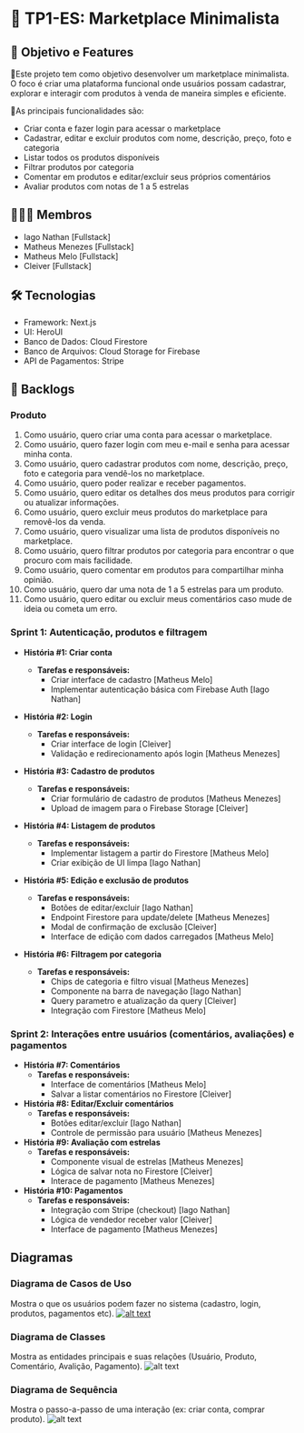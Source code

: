 # 📝 TP1-ES: Marketplace Minimalista
## 🎯 Objetivo e Features
📍Este projeto tem como objetivo desenvolver um marketplace minimalista. O foco é criar uma plataforma funcional onde usuários possam cadastrar, explorar e interagir com produtos à venda de maneira simples e eficiente. 

📍As principais funcionalidades são:
- Criar conta e fazer login para acessar o marketplace
- Cadastrar, editar e excluir produtos com nome, descrição, preço, foto e categoria
- Listar todos os produtos disponíveis
- Filtrar produtos por categoria
- Comentar em produtos e editar/excluir seus próprios comentários
- Avaliar produtos com notas de 1 a 5 estrelas


## 👨🏾‍💻 Membros
- Iago Nathan [Fullstack]
- Matheus Menezes [Fullstack]
- Matheus Melo [Fullstack]
- Cleiver [Fullstack]

## 🛠️ Tecnologias
- Framework: Next.js
- UI: HeroUI
- Banco de Dados: Cloud Firestore
- Banco de Arquivos: Cloud Storage for Firebase
- API de Pagamentos: Stripe

## 🔄 Backlogs
### Produto
1. Como usuário, quero criar uma conta para acessar o marketplace.
2. Como usuário, quero fazer login com meu e-mail e senha para acessar minha conta.
3. Como usuário, quero cadastrar produtos com nome, descrição, preço, foto e categoria para vendê-los no marketplace.
4. Como usuário, quero poder realizar e receber pagamentos.
5. Como usuário, quero editar os detalhes dos meus produtos para corrigir ou atualizar informações.
6. Como usuário, quero excluir meus produtos do marketplace para removê-los da venda.
7. Como usuário, quero visualizar uma lista de produtos disponíveis no marketplace.
8. Como usuário, quero filtrar produtos por categoria para encontrar o que procuro com mais facilidade.
9. Como usuário, quero comentar em produtos para compartilhar minha opinião.
10. Como usuário, quero dar uma nota de 1 a 5 estrelas para um produto.
11. Como usuário, quero editar ou excluir meus comentários caso mude de ideia ou cometa um erro.

### Sprint 1: Autenticação, produtos e filtragem
- **História #1: Criar conta**
  - **Tarefas e responsáveis:**
    - Criar interface de cadastro [Matheus Melo]
    - Implementar autenticação básica com Firebase Auth [Iago Nathan]
- **História #2: Login**
  - **Tarefas e responsáveis:**
    - Criar interface de login [Cleiver]
    - Validação e redirecionamento após login [Matheus Menezes]
   
- **História #3: Cadastro de produtos**
  - **Tarefas e responsáveis:**
    - Criar formulário de cadastro de produtos [Matheus Menezes]
    - Upload de imagem para o Firebase Storage [Cleiver]
      
- **História #4: Listagem de produtos**
  - **Tarefas e responsáveis:**
    - Implementar listagem a partir do Firestore [Matheus Melo]
    - Criar exibição de UI limpa [Iago Nathan]
- **História #5: Edição e exclusão de produtos**
  - **Tarefas e responsáveis:**
    - Botões de editar/excluir [Iago Nathan]
    - Endpoint Firestore para update/delete [Matheus Menezes]
    - Modal de confirmação de exclusão [Cleiver]
    - Interface de edição com dados carregados [Matheus Melo]
- **História #6: Filtragem por categoria**
  - **Tarefas e responsáveis:**
    - Chips de categoria e filtro visual [Matheus Menezes]
    - Componente na barra de navegação [Iago Nathan]
    - Query parametro e atualização da query [Cleiver]
    - Integração com Firestore [Matheus Melo]
### Sprint 2: Interações entre usuários (comentários, avaliações) e pagamentos
- **História #7: Comentários**
  - **Tarefas e responsáveis:**
      - Interface de comentários [Matheus Melo]
      - Salvar a listar comentários no Firestore [Cleiver]
- **História #8: Editar/Excluir comentários**
  - **Tarefas e responsáveis:**
    - Botões editar/excluir [Iago Nathan]
    - Controle de permissão para usuário [Matheus Menezes]
- **História #9: Avaliação com estrelas**
  - **Tarefas e responsáveis:**
    - Componente visual de estrelas [Matheus Menezes]
    - Lógica de salvar nota no Firestore [Cleiver]
    - Interace de pagamento [Matheus Menezes]
- **História #10: Pagamentos**
  - **Tarefas e responsáveis:**
    - Integração com Stripe (checkout) [Iago Nathan]
    - Lógica de vendedor receber valor [Cleiver]
    - Interface de pagamento [Matheus Menezes]  
## Diagramas
### Diagrama de Casos de Uso
Mostra o que os usuários podem fazer no sistema (cadastro, login, produtos, pagamentos etc).
[![alt text](<Diagrama de caso de uso.png>)](https://github.com/IagoNat/TP1-ES/blob/main/public/images/Diagrama%20de%20caso%20de%20uso.png)

### Diagrama de Classes
Mostra as entidades principais e suas relações (Usuário, Produto, Comentário, Avalição, Pagamento).
![alt text](<Diagrama de classes.png>)

### Diagrama de Sequência
Mostra o passo-a-passo de uma interação (ex: criar conta, comprar produto).
![alt text](<Diagrama de sequencia.png>)
